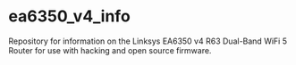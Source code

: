 # ea6350_v4_info
Repository for information on the Linksys EA6350 v4 R63 Dual-Band WiFi 5 Router for use with hacking and open source firmware.
